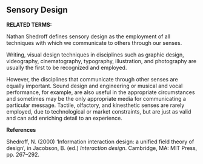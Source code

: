 ## Sensory Design

**RELATED TERMS:**

Nathan Shedroff defines sensory design as the employment of all techniques with which we communicate to others through our senses. 

Writing, visual design techniques in disciplines such as graphic design, videography, cinematography, typography, illustration, and photography are usually the first to be recognized and employed. 

However, the disciplines that communicate through other senses are equally important. Sound design and engineering or musical and vocal performance, for example, are also useful in the appropriate circumstances and sometimes may be the only appropriate media for communicating a particular message. Tactile, olfactory, and kinesthetic senses are rarely employed, due to technological or market constraints, but are just as valid and can add enriching detail to an experience.

**References**

Shedroff, N. (2000) ‘Information interaction design: a unified field theory of design’, in Jacobson, B. (ed.) _Interaction design_. Cambridge, MA: MIT Press, pp. 267–292.




